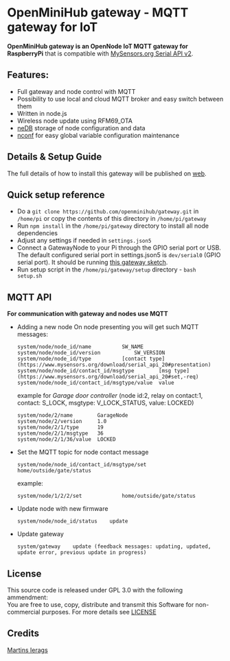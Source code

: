 # OpenMiniHub gateway - MQTT gateway for IoT

**OpenMiniHub gateway is an OpenNode IoT MQTT gateway for RaspberryPi** that is compatible with [MySensors.org Serial API v2](https://www.mysensors.org/download/serial_api_20).

## Features:
- Full gateway and node control with MQTT
- Possibility to use local and cloud MQTT broker and easy switch between them
- Written in node.js
- Wireless node update using RFM69_OTA
- [neDB](https://github.com/louischatriot/nedb) storage of node configuration and data
- [nconf](https://github.com/indexzero/nconf) for easy global variable configuration maintenance

## Details & Setup Guide
The full details of how to install this gateway will be published on [web](http://openminihub.com/gateway).

## Quick setup reference
- Do a `git clone https://github.com/openminihub/gateway.git` in `/home/pi` or copy the contents of this directory in `/home/pi/gateway`
- Run `npm install` in the `/home/pi/gateway` directory to install all node dependencies
- Adjust any settings if needed in `settings.json5`
- Connect a GatewayNode to your Pi through the GPIO serial port or USB. The default configured serial port in settings.json5 is `dev/serial0` (GPIO serial port). It should be running [this gateway sketch](https://github.com/OpenMiniHub/openminihub/tree/master/Examples/Gateway).
- Run setup script in the `/home/pi/gateway/setup` directory - `bash setup.sh`

## MQTT API
**For communication with gateway and nodes use MQTT**
- Adding a new node
  On node presenting you will get such MQTT messages:
  ```
  system/node/node_id/name			SW_NAME
  system/node/node_id/version			SW_VERSION
  system/node/node_id/type			[contact type](https://www.mysensors.org/download/serial_api_20#presentation)
  system/node/node_id/contact_id/msgtype		[msg type](https://www.mysensors.org/download/serial_api_20#set,-req)
  system/node/node_id/contact_id/msgtype/value	value
  ```
  example for *Garage door controller* (node id:2, relay on contact:1, contact: S_LOCK, msgtype: V_LOCK_STATUS, value: LOCKED)
  ```
  system/node/2/name		GarageNode
  system/node/2/version		1.0
  system/node/2/1/type		19
  system/node/2/1/msgtype	36
  system/node/2/1/36/value	LOCKED
  ```
- Set the MQTT topic for node contact message
  ```
  system/node/node_id/contact_id/msgtype/set	home/outside/gate/status
  ```
  example:
  ```
  system/node/1/2/2/set				home/outside/gate/status
  ```
- Update node with new firmware
  ```
  system/node/node_id/status	update
  ```
- Update gateway
  ```
  system/gateway	update (feedback messages: updating, updated, update error, previous update in progress)
  ```
## License
This source code is released under GPL 3.0 with the following ammendment:<br/>
You are free to use, copy, distribute and transmit this Software for non-commercial purposes.
For more details see [LICENSE](https://github.com/OpenMiniHub/gateway/LICENSE)

## Credits
[Martins Ierags](http://openminihub.com/contact)
